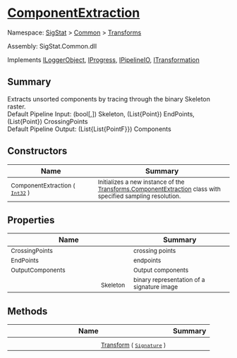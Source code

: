 # [ComponentExtraction](./ComponentExtraction.md)

Namespace: [SigStat]() > [Common](./../README.md) > [Transforms](./README.md)

Assembly: SigStat.Common.dll

Implements [ILoggerObject](./../ILoggerObject.md), [IProgress](./../Helpers/IProgress.md), [IPipelineIO](./../Pipeline/IPipelineIO.md), [ITransformation](./../ITransformation.md)

## Summary
Extracts unsorted components by tracing through the binary Skeleton raster.  <br>Default Pipeline Input: (bool[,]) Skeleton, (List{Point}) EndPoints, (List{Point}) CrossingPoints<br>Default Pipeline Output: (List{List{PointF}}) Components

## Constructors

| Name | Summary | 
| --- | --- | 
| <img width=200/> <sub>ComponentExtraction ( [`Int32`](https://docs.microsoft.com/en-us/dotnet/api/System.Int32) )</sub>| <sub>Initializes a new instance of the [Transforms.ComponentExtraction](https://github.com/hargitomi97/sigstat/blob/master/docs/md/SigStat/Common/Transforms/ComponentExtraction.md) class with specified sampling resolution.</sub>| <br>


## Properties

| Name | Summary | 
| --- | --- | 
| <img width=200/> <sub>CrossingPoints</sub>| <sub>crossing points</sub>| <br>
| <img width=200/> <sub>EndPoints</sub>| <sub>endpoints</sub>| <br>
| <img width=200/> <sub>OutputComponents</sub>| <sub>Output components</sub>| <br>
| <img width=200/> <sub>Skeleton</sub>| <sub>binary representation of a signature image</sub>| <br>


## Methods

| Name | Summary | 
| --- | --- | 
| <img width=200/> <sub>[Transform](./Methods/ComponentExtraction-100663565.md) ( [`Signature`](./../Signature.md) )</sub>| <sub></sub>| <br>


